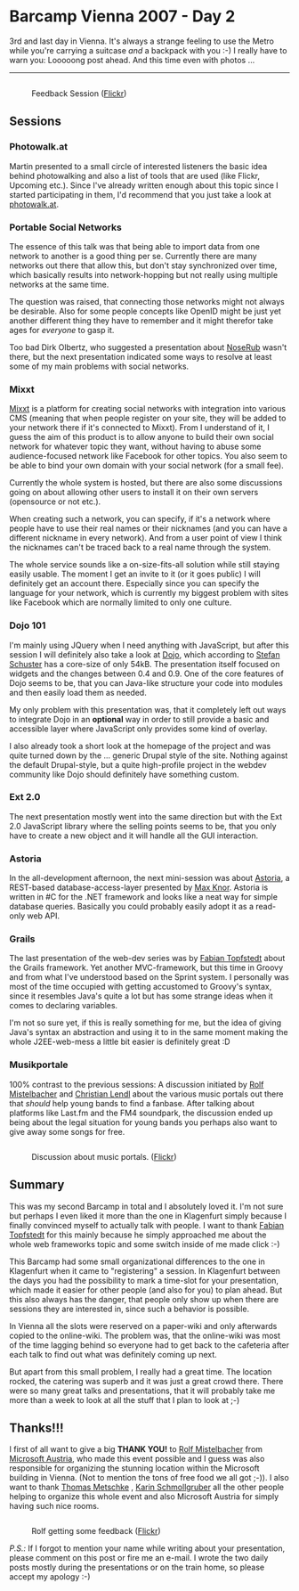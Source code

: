 # Barcamp Vienna 2007 - Day 2

3rd and last day in Vienna. It's always a strange feeling to use the Metro while you're carrying a suitcase *and* a backpack with you :-) I really have to warn you: Looooong post ahead. And this time even with photos ...

-------------------------------

<figure><img src="http://farm2.staticflickr.com/1210/1467502632_f955edf0f7_z.jpg" alt="" />
    <figcaption>
        <p>Feedback Session (<a href="http://www.flickr.com/photos/zerok/1467502632/">Flickr</a>)</p>
    </figcaption>
</figure>

## Sessions

### Photowalk.at

Martin presented to a small circle of interested listeners the basic idea behind photowalking and also a list of tools that are used (like Flickr, Upcoming etc.). Since I've already written enough about this topic since I started participating in them, I'd recommend that you just take a look at [photowalk.at](http://photowalk.at/). 


### Portable Social Networks

The essence of this talk was that being able to import data from one network to another is a good thing per se. Currently there are many networks out there that allow this, but don't stay synchronized over time, which basically results into network-hopping but not really using multiple networks at the same time.

The question was raised, that connecting those networks might not always be desirable. Also for some people concepts like OpenID might be just yet another different thing they have to remember and it might therefor take ages for *everyone* to gasp it.

Too bad Dirk Olbertz, who suggested a presentation about [NoseRub](http://noserub.com/)  wasn't there, but the next presentation indicated some ways to resolve at least some of my main problems with social networks.

### Mixxt

[Mixxt](http://mixxt.de/) is a platform for creating social networks with integration into various CMS (meaning that when people register on your site, they will be added to your network there if it's connected to Mixxt). From I understand of it, I guess the aim of this product is to allow anyone to build their own social network for whatever topic they want, without having to abuse some audience-focused network like Facebook for other topics. You also seem to be able to bind your own domain with your social network (for a small fee).

Currently the whole system is hosted, but there are also some discussions going on about allowing other users to install it on their own servers (opensource or not etc.).

When creating such a network, you can specify, if it's a network where people have to use their real names or their nicknames (and you can have a different nickname in every network). And from a user point of view I think the nicknames can't be traced back to a real name through the system.

The whole service sounds like a on-size-fits-all solution while still staying easily usable. The moment I get an invite to it (or it goes public) I will definitely get an account there. Especially since you can specify the language for your network, which is currently my biggest problem with sites like Facebook which are normally limited to only one culture.

### Dojo 101

I'm mainly using JQuery when I need anything with JavaScript, but after this session I will definitely also take a look at [Dojo](http://dojotoolkit.org/), which according to [Stefan Schuster][] has a core-size of only 54kB. The presentation itself focused on widgets and the changes between 0.4 and 0.9. One of the core features of Dojo seems to be, that you can Java-like structure your code into modules and then easily load them as needed.

My only problem with this presentation was, that it completely left out ways to integrate Dojo in an **optional** way in order to still provide a basic and accessible layer where JavaScript only provides some kind of overlay.

I also already took a short look at the homepage of the project and was quite turned down by the ... generic Drupal style of the site. Nothing against the default Drupal-style, but a quite high-profile project in the webdev community like Dojo should definitely have something custom.

### Ext 2.0

The next presentation mostly went into the same direction but with the Ext 2.0 JavaScript library where the selling points seems to be, that you only have to create a new object and it will handle all the GUI interaction. 

### Astoria

In the all-development afternoon, the next mini-session was about [Astoria](http://astoria.mslivelabs.com/), a REST-based database-access-layer presented by [Max Knor][]. Astoria is written in #C for the .NET framework and looks like a neat way for simple database queries. Basically you could probably easily adopt it as a read-only web API. 

### Grails

The last presentation of the web-dev series was by [Fabian Topfstedt][] about the Grails framework. Yet another MVC-framework, but this time in Groovy and from what I've understood based on the Sprint system. I personally was most of the time occupied with getting accustomed to Groovy's syntax, since it resembles Java's quite a lot but has some strange ideas when it comes to declaring variables. 

I'm not so sure yet, if this is really something for me, but the idea of giving Java's syntax an abstraction and using it to in the same moment making the whole J2EE-web-mess a little bit easier is definitely great :D

### Musikportale

100% contrast to the previous sessions: A discussion initiated by [Rolf Mistelbacher][] and [Christian Lendl][] about the various music portals out there that *should* help young bands to find a fanbase. After talking about platforms like Last.fm and the FM4 soundpark, the discussion ended up being about the legal situation for young bands you perhaps also want to give away some songs for free.

<figure>
    <img src="http://farm2.staticflickr.com/1264/1466648985_7acff0e35d_b.jpg" alt="" />
    <figcaption><p>Discussion about music portals. (<a href="http://www.flickr.com/photos/zerok/1466648985/">Flickr</a>)</p></figcaption>
</figure>

## Summary

This was my second Barcamp in total and I absolutely loved it. I'm not sure but perhaps I even liked it more than the one in Klagenfurt simply because I finally convinced myself to actually talk with people. I want to thank [Fabian Topfstedt][] for this mainly because he simply approached me about the whole web frameworks topic and some switch inside of me made click :-)

This Barcamp had some small organizational differences to the one in Klagenfurt when it came to "registering" a session. In Klagenfurt between the days you had the possibility to mark a time-slot for your presentation, which made it easier for other people (and also for you) to plan ahead. But this also always has the danger, that people only show up when there are sessions they are interested in, since such a behavior is possible. 

In Vienna all the slots were reserved on a paper-wiki and only afterwards copied to the online-wiki. The problem was, that the online-wiki was most of the time lagging behind so everyone had to get back to the cafeteria after each talk to find out what was definitely coming up next.

But apart from this small problem, I really had a great time. The location rocked, the catering was superb and it was just a great crowd there. There were so many great talks and presentations, that it will probably take me more than a week to look at all the stuff that I plan to look at ;-)

## Thanks!!!

I first of all want to give a big **THANK YOU!** to [Rolf Mistelbacher][] from [Microsoft Austria](http://www.microsoft.at/), who made this event possible and I guess was also responsible for organizing the stunning location within the Microsoft building in Vienna. (Not to mention the tons of free food we all got ;-)). I also want to thank [Thomas Metschke][] , [Karin Schmollgruber][] all the other people helping to organize this whole event and also Microsoft Austria for simply having such nice rooms.

<figure>
    <img src="http://farm2.staticflickr.com/1104/1466641835_e85b9bcfe2_b.jpg" alt="" />
    <figcaption><p>Rolf getting some feedback (<a href="http://www.flickr.com/photos/zerok/1466641835/">Flickr</a>)</p></figcaption>
</figure>

*P.S.:* If I forgot to mention your name while writing about your presentation, please comment on this post or fire me an e-mail. I wrote the two daily posts mostly during the presentations or on the train home, so please accept my apology :-)

[Stefan Schuster]: http://www.sschuster.net/
[Thomas Metschke]: http://www.meinprof.at/
[Max Knor]: http://blogs.msdn.com/knom/
[Fabian Topfstedt]: http://topfstedt.de/
[Rolf Mistelbacher]: http://rolfm.wordpress.com/
[Christian Lendl]: https://www.xing.com/profile/Christian_Lendl
[Karin Schmollgruber]: http://passionpr.typepad.com/tourism/
